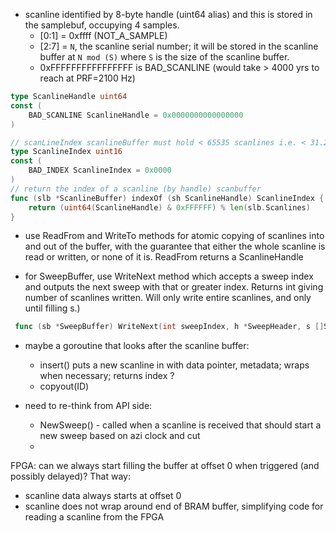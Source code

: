- scanline identified by 8-byte handle (uint64 alias) and this is stored in the samplebuf, occupying 4 samples.
   - [0:1] = 0xffff (NOT_A_SAMPLE)
   - [2:7] = `N`, the scanline serial number; it will be stored in the scanline buffer at `N mod (S)` where
     `S` is the size of the scanline buffer.
   - 0xFFFFFFFFFFFFFFFF is BAD_SCANLINE (would take > 4000 yrs to reach at PRF=2100 Hz)

```go
type ScanlineHandle uint64
const (
	BAD_SCANLINE ScanlineHandle = 0x0000000000000000
)

// scanLineIndex scanlineBuffer must hold < 65535 scanlines i.e. < 31.2s @ PRF=2100 Hz
type ScanlineIndex uint16
const (
	BAD_INDEX ScanlineIndex = 0x0000
)
// return the index of a scanline (by handle) scanbuffer
func (slb *ScanlineBuffer) indexOf (sh ScanlineHandle) ScanlineIndex {
    return (uint64(ScanlineHandle) & 0xFFFFFF) % len(slb.Scanlines)
}

```
- use ReadFrom and WriteTo methods for atomic copying of scanlines into and out
  of the buffer, with the guarantee that either the whole scanline is read or written,
    or none of it is.  ReadFrom returns a ScanlineHandle

- for SweepBuffer, use WriteNext method which accepts a sweep index and outputs the next sweep with that or greater index.  Returns
 int giving number of scanlines written.  Will only write entire scanlines, and only until filling s.)
```go
 func (sb *SweepBuffer) WriteNext(int sweepIndex, h *SweepHeader, s []Sample) int
```


- maybe a goroutine that looks after the scanline buffer:
   - insert() puts a new scanline in with data pointer, metadata; wraps
     when necessary; returns index ?
   - copyout(ID)

- need to re-think from API side:
  - NewSweep() - called when a scanline is received that should start a new sweep
    based on azi clock and cut
  -

FPGA: can we always start filling the buffer at offset 0 when triggered (and possibly delayed)?
That way:
- scanline data always starts at offset 0
- scanline does not wrap around end of BRAM buffer, simplifying code for
  reading a scanline from the FPGA
